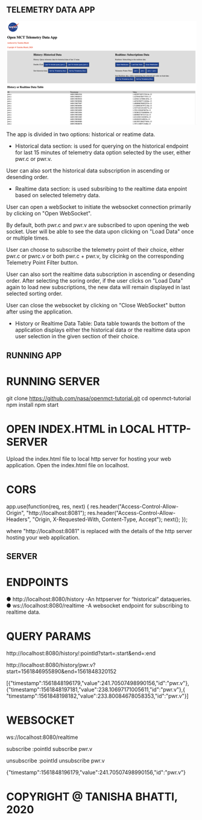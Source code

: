 ## TELEMETRY DATA APP
<p align="center">
  <img width="800" src="./nasa-telemetry-app.png" alt="App-demo"/>
</p>
The app is divided in two options: historical or reatime data.

- Historical data section:
 is used for querying on the historical endpoint for last 15 minutes of telemetry data option selected by the user, either pwr.c or pwr.v.

User can also sort the historical data subscription in ascending or desending order.


- Realtime data section:
 is used subsribing to the realtime data enpoint based on selected telemetry data.

 User can open a webSocket to initiate the websocket connection primarily by clicking on "Open WebSocket".

 By default, both pwr.c and pwr.v are subscribed to upon opening the web socket. User will be able to see the data upon clicking on "Load Data" once or multiple times.

 User can choose to subscribe the telemetry point of their choice, either pwr.c or pwrc.v or both pwr.c + pwr.v, by clicinkg on the corresponding Telemetry Point Filter button.

 User can also sort the realtime data subscription in ascending or desending order.
 After selecting the soring order, if the user clicks on "Load Data" again to load new subscriptions, the new data will remain displayed in last selected sorting order.

 User can close the websocket by clicking on "Close WebSocket" button after using the application.

 - History or Realtime Data Table:
 Data table towards the bottom of the application displays either the historical data or the realtime data upon user selection in the given section of their choice.


## RUNNING APP

# RUNNING SERVER
git clone ​https://github.com/nasa/openmct-tutorial.git
cd openmct-tutorial
npm install
npm start

# OPEN INDEX.HTML in LOCAL HTTP-SERVER
Upload the index.html file to local http server for hosting your web application.
Open the index.html file on localhost.

# CORS 

app.use(function(req, res, next) { 
    res.header("Access-Control-Allow-Origin", "http://localhost:8081"); 
    res.header("Access-Control-Allow-Headers", "Origin, X-Requested-With, Content-Type, Accept");
    next();
});

where "http://localhost:8081" is replaced with the details of the http server
hosting your web application.

## SERVER

# ENDPOINTS
  ●   http://localhost:8080/history​  -An httpserver for “historical” dataqueries.
  ●    ws://localhost:8080/realtime​   -A websocket endpoint for subscribing to realtime data.

# QUERY PARAMS

http://localhost:8080/history/:pointId?start=:start&end=:end

http://localhost:8080/history/pwr.v?start=1561846955890&end=1561848320152

[{"timestamp":1561848196179,"value":241.70507498990156,"id":"pwr.v"}, {"timestamp":1561848197181,"value":238.10697171005611,"id":"pwr.v"},{ "timestamp":1561848198182,"value":233.80084678058353,"id":"pwr.v"}]

# WEBSOCKET

ws://localhost:8080/realtime

subscribe :pointId
subscribe pwr.v

unsubscribe :pointId
unsubscribe pwr.v

{"timestamp":1561848196179,"value":241.70507498990156,"id":"pwr.v"}

# COPYRIGHT @ TANISHA BHATTI, 2020
